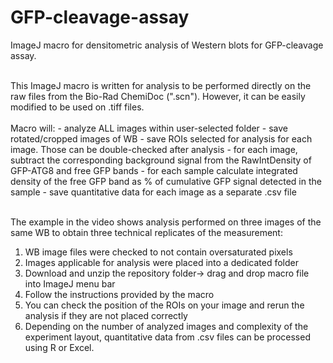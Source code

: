 # GFP-cleavage-assay
ImageJ macro for densitometric analysis of Western blots for GFP-cleavage assay. 
<br>
 
</br>
This ImageJ macro is written for analysis to be performed directly on the raw files from the Bio-Rad ChemiDoc (".scn"). However, it can be easily modified to be used on .tiff files.
<br>
 
</br>
Macro will:
- analyze ALL images within user-selected folder
- save rotated/cropped images of WB
- save ROIs selected for analysis for each image. Those can be double-checked after analysis
- for each image, subtract the corresponding background signal from the RawIntDensity of GFP-ATG8 and free GFP bands
- for each sample calculate integrated density of the free GFP band as % of cumulative GFP signal detected in the sample
- save quantitative data for each image as a separate .csv file
<br>
 
</br>

The example in the video shows analysis performed on three images of the same WB to obtain three technical replicates of the measurement:
1. WB image files were checked to not contain oversaturated pixels
2. Images applicable for analysis were placed into a dedicated folder
3. Download and unzip the repository folder-> drag and drop macro file into ImageJ menu bar
4. Follow the instructions provided by the macro
5. You can check the position of the ROIs on your image and rerun the analysis if they are not placed correctly
6. Depending on the number of analyzed images and complexity of the experiment layout, quantitative data from .csv files can be processed using R or Excel.
